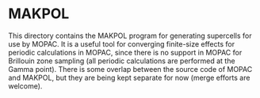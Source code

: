 # MAKPOL

This directory contains the MAKPOL program for generating supercells for use by MOPAC.
It is a useful tool for converging finite-size effects for  periodic calculations in MOPAC,
since there is no support in MOPAC for Brillouin zone sampling (all periodic calculations
are performed at the Gamma point). There is some overlap between the source code of MOPAC
and MAKPOL, but they are being kept separate for now (merge efforts are welcome).
